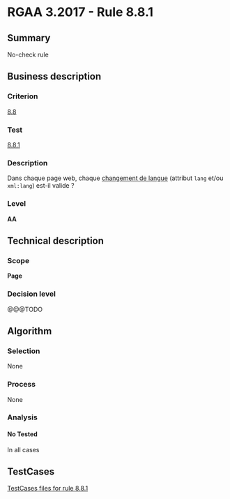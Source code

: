 # RGAA 3.2017 - Rule 8.8.1

## Summary
No-check rule


## Business description

### Criterion
[8.8](http://references.modernisation.gouv.fr/rgaa-accessibilite/criteres.html#crit-8-8)

### Test
[8.8.1](http://references.modernisation.gouv.fr/rgaa-accessibilite/criteres.html#test-8-8-1)

### Description
<div lang="fr">Dans chaque page web, chaque <a href="http://references.modernisation.gouv.fr/rgaa-accessibilite/glossaire.html#changement-de-langue">changement de langue</a> (attribut <code lang="en">lang</code> et/ou <code lang="en">xml:lang</code>) est-il valide&nbsp;?</div>

### Level
**AA**


## Technical description

### Scope
**Page**

### Decision level
@@@TODO


## Algorithm

### Selection
None

### Process
None

### Analysis

#### No Tested
In all cases


##  TestCases

[TestCases files for rule 8.8.1](https://github.com/Asqatasun/Asqatasun/tree/develop/rules/rules-rgaa3.2017/src/test/resources/testcases/rgaa32017/Rgaa32017Rule080801/)


